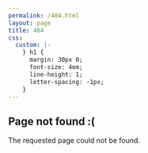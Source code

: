 ```yaml
---
permalink: /404.html
layout: page
title: 404
css:
  custom: |-
    } h1 {
      margin: 30px 0;
      font-size: 4em;
      line-height: 1;
      letter-spacing: -1px;
    }
---
```


## Page not found :(

The requested page could not be found.
